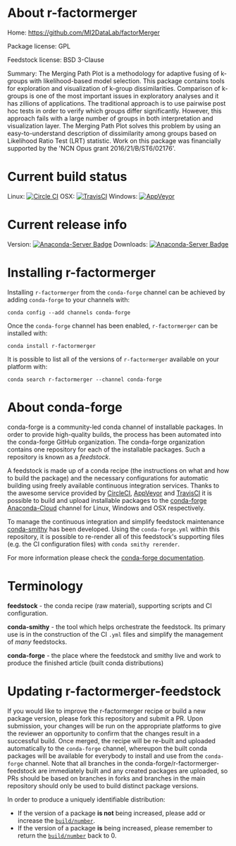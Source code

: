 About r-factormerger
====================

Home: https://github.com/MI2DataLab/factorMerger

Package license: GPL

Feedstock license: BSD 3-Clause

Summary: The Merging Path Plot is a methodology for adaptive fusing of k-groups  with likelihood-based model selection. This package contains tools for  exploration and visualization of k-group dissimilarities.  Comparison of k-groups is one of the most important issues in exploratory analyses and it has zillions of applications.  The traditional approach is to use pairwise post hoc tests in order to verify which groups differ significantly. However, this approach fails with a large number of groups in both interpretation  and visualization layer. The Merging Path Plot solves this problem by using an easy-to-understand  description of dissimilarity among groups based on Likelihood Ratio Test (LRT) statistic. Work on this package was financially supported by the 'NCN Opus grant 2016/21/B/ST6/02176'.



Current build status
====================

Linux: [![Circle CI](https://circleci.com/gh/conda-forge/r-factormerger-feedstock.svg?style=shield)](https://circleci.com/gh/conda-forge/r-factormerger-feedstock)
OSX: [![TravisCI](https://travis-ci.org/conda-forge/r-factormerger-feedstock.svg?branch=master)](https://travis-ci.org/conda-forge/r-factormerger-feedstock)
Windows: [![AppVeyor](https://ci.appveyor.com/api/projects/status/github/conda-forge/r-factormerger-feedstock?svg=True)](https://ci.appveyor.com/project/conda-forge/r-factormerger-feedstock/branch/master)

Current release info
====================
Version: [![Anaconda-Server Badge](https://anaconda.org/conda-forge/r-factormerger/badges/version.svg)](https://anaconda.org/conda-forge/r-factormerger)
Downloads: [![Anaconda-Server Badge](https://anaconda.org/conda-forge/r-factormerger/badges/downloads.svg)](https://anaconda.org/conda-forge/r-factormerger)

Installing r-factormerger
=========================

Installing `r-factormerger` from the `conda-forge` channel can be achieved by adding `conda-forge` to your channels with:

```
conda config --add channels conda-forge
```

Once the `conda-forge` channel has been enabled, `r-factormerger` can be installed with:

```
conda install r-factormerger
```

It is possible to list all of the versions of `r-factormerger` available on your platform with:

```
conda search r-factormerger --channel conda-forge
```


About conda-forge
=================

conda-forge is a community-led conda channel of installable packages.
In order to provide high-quality builds, the process has been automated into the
conda-forge GitHub organization. The conda-forge organization contains one repository
for each of the installable packages. Such a repository is known as a *feedstock*.

A feedstock is made up of a conda recipe (the instructions on what and how to build
the package) and the necessary configurations for automatic building using freely
available continuous integration services. Thanks to the awesome service provided by
[CircleCI](https://circleci.com/), [AppVeyor](http://www.appveyor.com/)
and [TravisCI](https://travis-ci.org/) it is possible to build and upload installable
packages to the [conda-forge](https://anaconda.org/conda-forge)
[Anaconda-Cloud](http://docs.anaconda.org/) channel for Linux, Windows and OSX respectively.

To manage the continuous integration and simplify feedstock maintenance
[conda-smithy](http://github.com/conda-forge/conda-smithy) has been developed.
Using the ``conda-forge.yml`` within this repository, it is possible to re-render all of
this feedstock's supporting files (e.g. the CI configuration files) with ``conda smithy rerender``.

For more information please check the [conda-forge documentation](https://conda-forge.org/docs/).

Terminology
===========

**feedstock** - the conda recipe (raw material), supporting scripts and CI configuration.

**conda-smithy** - the tool which helps orchestrate the feedstock.
                   Its primary use is in the construction of the CI ``.yml`` files
                   and simplify the management of *many* feedstocks.

**conda-forge** - the place where the feedstock and smithy live and work to
                  produce the finished article (built conda distributions)


Updating r-factormerger-feedstock
=================================

If you would like to improve the r-factormerger recipe or build a new
package version, please fork this repository and submit a PR. Upon submission,
your changes will be run on the appropriate platforms to give the reviewer an
opportunity to confirm that the changes result in a successful build. Once
merged, the recipe will be re-built and uploaded automatically to the
`conda-forge` channel, whereupon the built conda packages will be available for
everybody to install and use from the `conda-forge` channel.
Note that all branches in the conda-forge/r-factormerger-feedstock are
immediately built and any created packages are uploaded, so PRs should be based
on branches in forks and branches in the main repository should only be used to
build distinct package versions.

In order to produce a uniquely identifiable distribution:
 * If the version of a package **is not** being increased, please add or increase
   the [``build/number``](http://conda.pydata.org/docs/building/meta-yaml.html#build-number-and-string).
 * If the version of a package **is** being increased, please remember to return
   the [``build/number``](http://conda.pydata.org/docs/building/meta-yaml.html#build-number-and-string)
   back to 0.